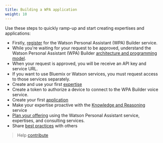 ```yaml
---
title: Building a WPA application
weight: 10
---
```

Use these steps to quickly ramp-up and start creating expertises and applications:

* Firstly, [register]({{site.baseurl}}/get-started/get-api-key/) for the Watson Personal Assistant (WPA) Builder service.
* While you're waiting for your request to be approved, understand the Watson Personal Assistant (WPA) Builder [architecture and programming model]({{site.baseurl}}/programming-model/what-is-programming-model/).
* When your request is approved, you will be receive an API key and service URL.
* If you want to use Bluemix or Watson services, you must request access to those services separately.
* Create and use your first [expertise]({{site.baseurl}}/expertise/what-are-they/)
* Create a token to authorize a device to connect to the WPA Builder voice service.
* Create your first [application]({{site.baseurl}}/cognitive-application/what-are-they/)
* Make your expertise proactive with the [Knowledge and Reasoning]({{site.baseurl}}/knowledge/proactive/) service
* [Plan your offering]({{site.baseurl}}/offering-lifecyle/what-are-they/) using the Watson Personal Assistant service, expertises, and consulting services.
* Share [best practices]({{site.baseurl}}/contribute/contribute-doc/) with others




>Help [contribute]({{site.baseurl}}/contribute/contribute-doc/)
